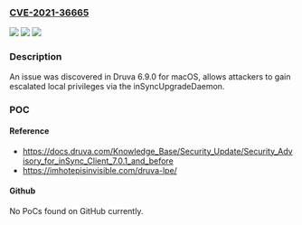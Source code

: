 ### [CVE-2021-36665](https://cve.mitre.org/cgi-bin/cvename.cgi?name=CVE-2021-36665)
![](https://img.shields.io/static/v1?label=Product&message=n%2Fa&color=blue)
![](https://img.shields.io/static/v1?label=Version&message=n%2Fa&color=blue)
![](https://img.shields.io/static/v1?label=Vulnerability&message=n%2Fa&color=brighgreen)

### Description

An issue was discovered in Druva 6.9.0 for macOS, allows attackers to gain escalated local privileges via the inSyncUpgradeDaemon.

### POC

#### Reference
- https://docs.druva.com/Knowledge_Base/Security_Update/Security_Advisory_for_inSync_Client_7.0.1_and_before
- https://imhotepisinvisible.com/druva-lpe/

#### Github
No PoCs found on GitHub currently.


